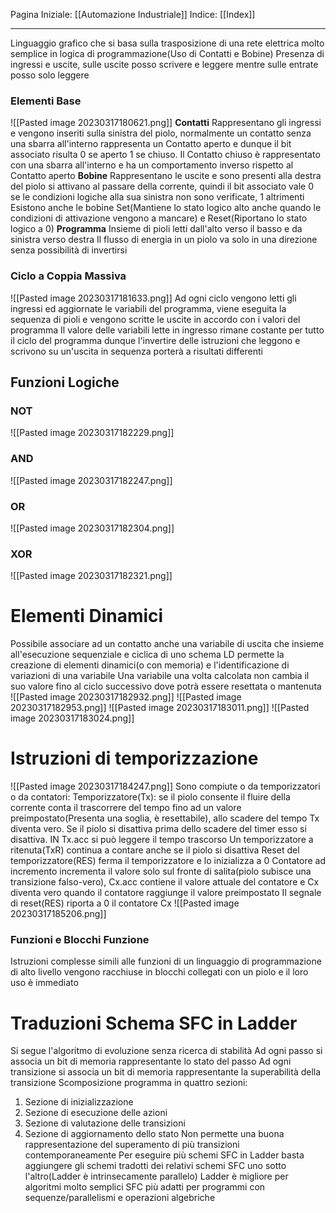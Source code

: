 Pagina Iniziale: [[Automazione Industriale]]
Indice: [[Index]]

---
Linguaggio grafico che si basa sulla trasposizione di una rete elettrica molto semplice in logica di programmazione(Uso di Contatti e Bobine)
Presenza di ingressi e uscite, sulle uscite posso scrivere e leggere mentre sulle entrate posso solo leggere
### Elementi Base
![[Pasted image 20230317180621.png]]
**Contatti**
Rappresentano gli ingressi e vengono inseriti sulla sinistra del piolo, normalmente un contatto senza una sbarra all'interno rappresenta un Contatto aperto e dunque il bit associato risulta 0 se aperto 1 se chiuso. Il Contatto chiuso è rappresentato con una sbarra all'interno e ha un comportamento inverso rispetto al Contatto aperto
**Bobine**
Rappresentano le uscite e sono presenti alla destra del piolo
si attivano al passare della corrente, quindi il bit associato vale 0 se le condizioni logiche alla sua sinistra non sono verificate, 1 altrimenti
Esistono anche le bobine Set(Mantiene lo stato logico alto anche quando le condizioni di attivazione vengono a mancare) e Reset(Riportano lo stato logico a 0)
**Programma**
Insieme di pioli letti dall'alto verso il basso e da sinistra verso destra
Il flusso di energia in un piolo va solo in una direzione senza possibilità di invertirsi
### Ciclo a Coppia Massiva
![[Pasted image 20230317181633.png]]
Ad ogni ciclo vengono letti gli ingressi ed aggiornate le variabili del programma, viene eseguita la sequenza di pioli e vengono scritte le uscite in accordo con i valori del programma
Il valore delle variabili lette in ingresso rimane costante per tutto il ciclo del programma dunque l'invertire delle istruzioni che leggono e scrivono su un'uscita in sequenza porterà a risultati differenti
## Funzioni Logiche
### NOT
![[Pasted image 20230317182229.png]]
### AND
![[Pasted image 20230317182247.png]]
### OR
![[Pasted image 20230317182304.png]]
### XOR
![[Pasted image 20230317182321.png]]
# Elementi Dinamici
Possibile associare ad un contatto anche una variabile di uscita che insieme all'esecuzione sequenziale e ciclica di uno schema LD permette la creazione di elementi dinamici(o con memoria) e l'identificazione di variazioni di una variabile
Una variabile una volta calcolata non cambia il suo valore fino al ciclo successivo dove potrà essere resettata o mantenuta
![[Pasted image 20230317182932.png]]
![[Pasted image 20230317182953.png]]
![[Pasted image 20230317183011.png]]
![[Pasted image 20230317183024.png]]
# Istruzioni di temporizzazione
![[Pasted image 20230317184247.png]]
Sono compiute o da temporizzatori o da contatori:
Temporizzatore(Tx): se il piolo consente il fluire della corrente conta il trascorrere del tempo fino ad un valore preimpostato(Presenta una soglia, è resettabile), allo scadere del tempo Tx diventa vero. Se il piolo si disattiva prima dello scadere del timer esso si disattiva. IN Tx.acc si può leggere il tempo trascorso 
Un temporizzatore a ritenuta(TxR) continua a contare anche se il piolo si disattiva
Reset del temporizzatore(RES) ferma il temporizzatore e lo inizializza a 0
Contatore ad incremento incrementa il valore solo sul fronte di salita(piolo subisce una transizione falso-vero), Cx.acc contiene il valore attuale del contatore e Cx diventa vero quando il contatore raggiunge il valore preimpostato
Il segnale di reset(RES) riporta a 0 il contatore Cx
![[Pasted image 20230317185206.png]]
### Funzioni e Blocchi Funzione
Istruzioni complesse simili alle funzioni di un linguaggio di programmazione di alto livello vengono racchiuse in blocchi collegati con un piolo e il loro uso è immediato
# Traduzioni Schema SFC in Ladder
Si segue l'algoritmo di evoluzione senza ricerca di stabilità
Ad ogni passo si associa un bit di memoria rappresentante lo stato del passo
Ad ogni transizione si associa un bit di memoria rappresentante la superabilità della transizione
Scomposizione programma in quattro sezioni:  
1. Sezione di inizializzazione  
2. Sezione di esecuzione delle azioni  
3. Sezione di valutazione delle transizioni  
4. Sezione di aggiornamento dello stato
Non permette una buona rappresentazione del superamento di più transizioni contemporaneamente
Per eseguire più schemi SFC in Ladder basta aggiungere gli schemi tradotti dei relativi schemi SFC uno sotto l'altro(Ladder è intrinsecamente parallelo)
Ladder è migliore per algoritmi molto semplici
SFC più adatti per programmi con sequenze/parallelismi e operazioni algebriche